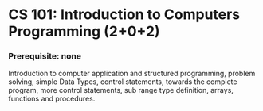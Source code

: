 # CS 101: Introduction to Computers Programming (2+0+2)
### Prerequisite: none
Introduction to computer application and structured programming, problem solving, simple
Data Types, control statements, towards the complete program, more control statements, sub
range type definition, arrays, functions and procedures.
